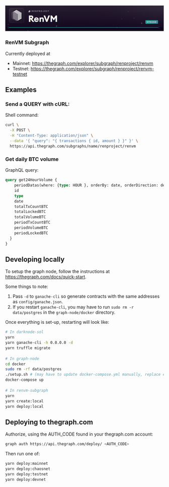 ![Subgraph](./subgraph.png)

### RenVM Subgraph

Currently deployed at
* Mainnet: https://thegraph.com/explorer/subgraph/renproject/renvm
* Testnet: https://thegraph.com/explorer/subgraph/renproject/renvm-testnet

## Examples

### Send a QUERY with cURL:

Shell command:

```sh
curl \
  -X POST \
  -H "Content-Type: application/json" \
  --data '{ "query": "{ transactions { id, amount } }" }' \
  https://api.thegraph.com/subgraphs/name/renproject/renvm
```

### Get daily BTC volume

GraphQL query:

```graphql
query get24HourVolume {
    periodDatas(where: {type: HOUR }, orderBy: date, orderDirection: desc, first: 24) {
    id
    type
    date
    totalTxCountBTC
    totalLockedBTC
    totalVolumeBTC
    periodTxCountBTC
    periodVolumeBTC
    periodLockedBTC
  }
}
```

## Developing locally

To setup the graph node, follow the instructions at <https://thegraph.com/docs/quick-start>.

Some things to note:
1. Pass `-d` to `ganache-cli` so generate contracts with the same addresses as `config/ganache.json`.
2. If you restart `ganache-cli`, you may have to run `sudo rm -r data/postgres` in the `graph-node/docker` directory.

Once everything is set-up, restarting will look like:

```sh
# In darknode-sol
yarn
yarn ganache-cli -h 0.0.0.0 -d
yarn truffle migrate

# In graph-node
cd docker
sudo rm -rf data/postgres
./setup.sh # (may have to update docker-compose.yml manually, replace ethereum address with `host.docker.internal` or correct IP)
docker-compose up

# In renvm-subgraph
yarn
yarn create:local
yarn deploy:local
```

## Deploying to thegraph.com

Authorize, using the AUTH_CODE found in your thegraph.com account:

```sh
graph auth https://api.thegraph.com/deploy/ <AUTH_CODE>
```

Then run one of:

```sh
yarn deploy:mainnet
yarn deploy:chaosnet
yarn deploy:testnet
yarn deploy:devnet
```
